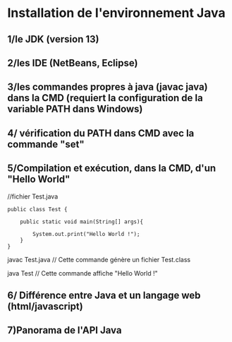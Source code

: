 # Installation de l'environnement Java

## 1/le JDK (version 13)
## 2/les IDE (NetBeans, Eclipse)
## 3/les commandes propres à java (javac java) dans la CMD (requiert la configuration de la variable PATH dans Windows)
## 4/ vérification du PATH dans CMD avec la commande "set"

## 5/Compilation et exécution, dans la CMD, d'un "Hello World"

//fichier Test.java
```
public class Test {

    public static void main(String[] args){
    
        System.out.print("Hello World !");
    }
}
```

javac Test.java // Cette commande génère un fichier Test.class

java Test  // Cette commande affiche "Hello World !"

## 6/ Différence entre Java et un langage web (html/javascript)
## 7)Panorama de l'API Java
